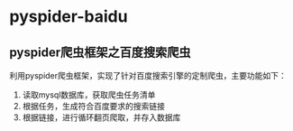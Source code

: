 # pyspider-baidu
## pyspider爬虫框架之百度搜索爬虫
利用pyspider爬虫框架，实现了针对百度搜索引擎的定制爬虫，主要功能如下：
1. 读取mysql数据库，获取爬虫任务清单
2. 根据任务，生成符合百度要求的搜索链接
3. 根据链接，进行循环翻页爬取，并存入数据库
